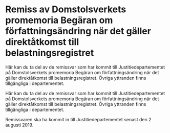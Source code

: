 # Remiss av Domstolsverkets promemoria Begäran om författningsändring när det gäller direktåtkomst till belastningsregistret

Här kan du ta del av de remissvar som har kommit till Justitiedepartementet på Domstolsverkets promemoria Begäran om författningsändring när det gäller direktåtkomst till belastningsregistret. Övriga yttranden finns tillgängliga i departementet.

Här kan du ta del av de remissvar som har kommit till Justitiedepartementet på Domstolsverkets promemoria Begäran om författningsändring när det gäller direktåtkomst till belastningsregistret. Övriga yttranden finns tillgängliga i departementet.

Remissvaren ska ha kommit in till Justitiedepartementet senast den 2 augusti 2019.
